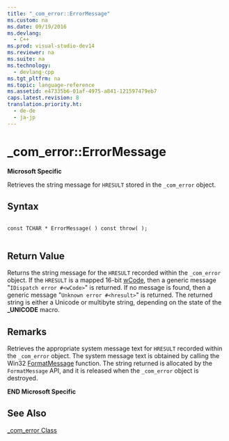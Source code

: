 ```yaml
---
title: "_com_error::ErrorMessage"
ms.custom: na
ms.date: 09/19/2016
ms.devlang: 
  - C++
ms.prod: visual-studio-dev14
ms.reviewer: na
ms.suite: na
ms.technology: 
  - devlang-cpp
ms.tgt_pltfrm: na
ms.topic: language-reference
ms.assetid: e47335b6-01af-4975-a841-121597479eb7
caps.latest.revision: 8
translation.priority.ht: 
  - de-de
  - ja-jp
---
```

# _com_error::ErrorMessage
**Microsoft Specific**  
  
 Retrieves the string message for `HRESULT` stored in the `_com_error` object.  
  
## Syntax  
  
```  
  
const TCHAR * ErrorMessage( ) const throw( );  
  
```  
  
## Return Value  
 Returns the string message for the `HRESULT` recorded within the `_com_error` object. If the `HRESULT` is a mapped 16-bit [wCode](../vs140/_com_error--WCode.md), then a generic message "`IDispatch error #<wCode>`" is returned. If no message is found, then a generic message "`Unknown error #<hresult>`" is returned. The returned string is either a Unicode or multibyte string, depending on the state of the **_UNICODE** macro.  
  
## Remarks  
 Retrieves the appropriate system message text for `HRESULT` recorded within the `_com_error` object. The system message text is obtained by calling the Win32 [FormatMessage](http://msdn.microsoft.com/library/windows/desktop/ms679351) function. The string returned is allocated by the `FormatMessage` API, and it is released when the `_com_error` object is destroyed.  
  
 **END Microsoft Specific**  
  
## See Also  
 [_com_error Class](../vs140/_com_error-Class.md)
